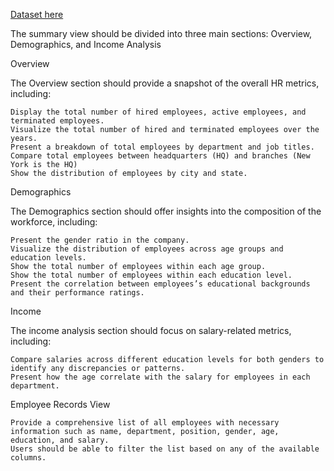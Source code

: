 [Dataset here](https://www.datawithbaraa.com/tableau/tableau-hr-project-thank-you/)

The summary view should be divided into three main sections: Overview, Demographics, and Income Analysis

Overview

The Overview section should provide a snapshot of the overall HR metrics, including:

    Display the total number of hired employees, active employees, and terminated employees.
    Visualize the total number of hired and terminated employees over the years.
    Present a breakdown of total employees by department and job titles.
    Compare total employees between headquarters (HQ) and branches (New York is the HQ)
    Show the distribution of employees by city and state.

Demographics

The Demographics section should offer insights into the composition of the workforce, including:

    Present the gender ratio in the company.
    Visualize the distribution of employees across age groups and education levels.
    Show the total number of employees within each age group.
    Show the total number of employees within each education level.
    Present the correlation between employees’s educational backgrounds and their performance ratings.

Income

The income analysis section should focus on salary-related metrics, including:

    Compare salaries across different education levels for both genders to identify any discrepancies or patterns.
    Present how the age correlate with the salary for employees in each department.

Employee Records View

    Provide a comprehensive list of all employees with necessary information such as name, department, position, gender, age, education, and salary.
    Users should be able to filter the list based on any of the available columns.

